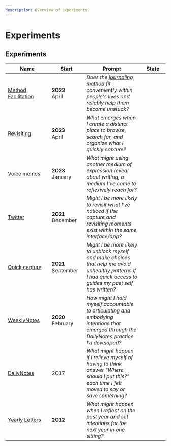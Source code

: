 ```yaml
---
description: Overview of experiments.
---
```


# Experiments

## Experiments

<table><thead><tr><th width="157">Name</th><th width="107.33333333333331">Start</th><th data-hidden width="240">Prompt</th><th data-hidden width="102" data-type="select">State</th></tr></thead><tbody><tr><td><a href="method-facilitation.md">Method Facilitation </a></td><td><strong>2023</strong> <br>April</td><td><em>Does the</em> <a href="../method.md"><em>journaling method</em></a> <em>fit conveniently within people's lives and reliably help them become unstuck?</em></td><td></td></tr><tr><td><a href="drop-journal-v0.1.md">Revisiting</a></td><td><strong>2023</strong> <br>April</td><td><em>What emerges when I create a distinct place to browse, search for, and organize what I quickly capture?</em> <br></td><td></td></tr><tr><td><a href="voice-memos.md">Voice memos</a></td><td><strong>2023</strong><br>January</td><td><em>What might using another medium of expression reveal about writing, a medium I've come to reflexively reach for?</em></td><td></td></tr><tr><td><a href="drop-journal-v0.1.md">Twitter</a></td><td><strong>2021</strong> December</td><td><em>Might I be more likely to revisit what I've noticed if the capture and revisiting moments exist within the same interface/app?</em> </td><td></td></tr><tr><td><a href="quick-capture.md">Quick capture</a></td><td><strong>2021</strong> <br>September</td><td><em>Might I be more likely to unblock myself and make choices that help me avoid unhealthy patterns if I had quick access to guides my past self has written?</em></td><td></td></tr><tr><td><a href="weeklynotes.md">WeeklyNotes</a></td><td><strong>2020</strong> February</td><td><em>How might I hold myself accountable to articulating and embodying intentions that emerged through the DailyNotes practice I'd developed?</em></td><td></td></tr><tr><td><a href="dailynotes.md">DailyNotes</a></td><td>2017</td><td><em>What might happen if I relieve myself of having to think answer "Where should I put this?" each time I felt moved to say or save something?</em></td><td></td></tr><tr><td><a href="yearly-letters.md">Yearly Letters</a></td><td><strong>2012</strong></td><td><em>What might happen when I reflect on the past year and set intentions for the next year in one sitting?</em></td><td></td></tr></tbody></table>

